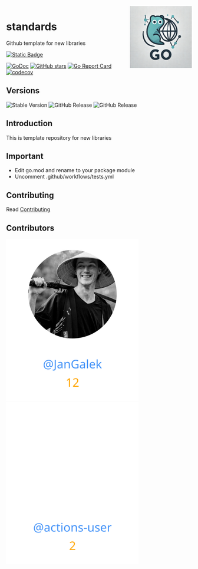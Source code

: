 <img align=right width="168" src="docs/gouef_logo.png">

# standards
Github template for new libraries

[![Static Badge](https://img.shields.io/badge/Github-gouef%2Fstandards-blue?style=for-the-badge&logo=github&link=github.com%2Fgouef%2Fstandards)](https://github.com/gouef/standards)

[![GoDoc](https://pkg.go.dev/badge/github.com/gouef/standards.svg)](https://pkg.go.dev/github.com/gouef/standards)
[![GitHub stars](https://img.shields.io/github/stars/gouef/standards?style=social)](https://github.com/gouef/standards/stargazers)
[![Go Report Card](https://goreportcard.com/badge/github.com/gouef/standards)](https://goreportcard.com/report/github.com/gouef/standards)
[![codecov](https://codecov.io/github/gouef/standards/branch/main/graph/badge.svg?token=YUG8EMH6Q8)](https://codecov.io/github/gouef/standards)

## Versions
![Stable Version](https://img.shields.io/github/v/release/gouef/standards?label=Stable&labelColor=green)
![GitHub Release](https://img.shields.io/github/v/release/gouef/standards?label=RC&include_prereleases&filter=*rc*&logoSize=diago)
![GitHub Release](https://img.shields.io/github/v/release/gouef/standards?label=Beta&include_prereleases&filter=*beta*&logoSize=diago)

## Introduction

This is template repository for new libraries

## Important

- Edit go.mod and rename to your package module
- Uncomment .github/workflows/tests.yml

## Contributing

Read [Contributing](CONTRIBUTING.md)

## Contributors

<div>
<span>
  <a href="https://github.com/JanGalek"><img src="https://raw.githubusercontent.com/gouef/standards/refs/heads/contributors-svg/.github/contributors/JanGalek.svg" alt="JanGalek" /></a>
</span>
<span>
  <a href="https://github.com/actions-user"><img src="https://raw.githubusercontent.com/gouef/standards/refs/heads/contributors-svg/.github/contributors/actions-user.svg" alt="actions-user" /></a>
</span>
</div>

